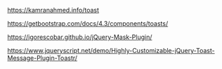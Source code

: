 

https://kamranahmed.info/toast

https://getbootstrap.com/docs/4.3/components/toasts/

https://igorescobar.github.io/jQuery-Mask-Plugin/

https://www.jqueryscript.net/demo/Highly-Customizable-jQuery-Toast-Message-Plugin-Toastr/